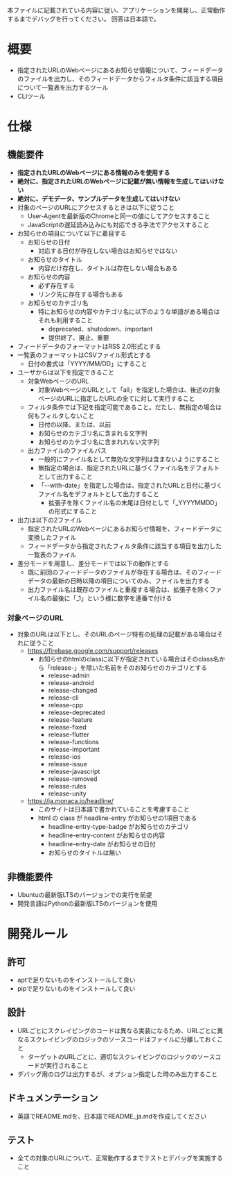 本ファイルに記載されている内容に従い、アプリケーションを開発し、正常動作するまでデバッグを行ってください。
回答は日本語で。

# 概要

- 指定されたURLのWebページにあるお知らせ情報について、フィードデータのファイルを出力し、そのフィードデータからフィルタ条件に該当する項目について一覧表を出力するツール
- CLIツール

# 仕様

## 機能要件

- **指定されたURLのWebページにある情報のみを使用する**
- **絶対に、指定されたURLのWebページに記載が無い情報を生成してはいけない**
- **絶対に、デモデータ、サンプルデータを生成してはいけない**
- 対象のページのURLにアクセスするときは以下に従うこと
    - User-Agentを最新版のChromeと同一の値にしてアクセスすること
    - JavaScriptの遅延読み込みにも対応できる手法でアクセスすること
- お知らせの項目について以下に着目する
    - お知らせの日付
        - 対応する日付が存在しない場合はお知らせではない
    - お知らせのタイトル
        - 内容だけ存在し、タイトルは存在しない場合もある
    - お知らせの内容
        - 必ず存在する
        - リンク先に存在する場合もある
    - お知らせのカテゴリ名
        - 特にお知らせの内容やカテゴリ名に以下のような単語がある場合はそれも利用すること
            - deprecated、shutodown、important
            - 提供終了、廃止、重要
- フィードデータのフォーマットはRSS 2.0形式とする
- 一覧表のフォーマットはCSVファイル形式とする
    - 日付の書式は「YYYY/MM/DD」にすること
- ユーザからは以下を指定できること
    - 対象WebページのURL
        - 対象WebページのURLとして「all」を指定した場合は、後述の対象ページのURLに指定したURLの全てに対して実行すること
    - フィルタ条件では下記を指定可能であること。だたし、無指定の場合は何もフィルタしないこと
        - 日付の以降、または、以前
        - お知らせのカテゴリ名に含まれる文字列
        - お知らせのカテゴリ名に含まれれない文字列
    - 出力ファイルのファイルパス
        - 一般的にファイル名として無効な文字列は含まないようにすること
        - 無指定の場合は、指定されたURLに基づくファイル名をデフォルトとして出力すること
        - 「--with-date」を指定した場合は、指定されたURLと日付に基づくファイル名をデフォルトとして出力すること
            - 拡張子を除くファイル名の末尾は日付として「_YYYYMMDD」の形式にすること
- 出力は以下の2ファイル
    - 指定されたURLのWebページにあるお知らせ情報を、フィードデータに変換したファイル
    - フィードデータから指定されたフィルタ条件に該当する項目を出力した一覧表のファイル
- 差分モードを用意し、差分モードでは以下の動作とする
    - 既に前回のフィードデータのファイルが存在する場合は、そのフィードデータの最新の日時以降の項目についてのみ、ファイルを出力する
    - 出力ファイル名は既存のファイルと重複する場合は、拡張子を除くファイル名の最後に「_1」という様に数字を連番で付ける

### 対象ページのURL

- 対象のURLは以下とし、そのURLのページ特有の処理の記載がある場合はそれに従うこと
    - https://firebase.google.com/support/releases
        - お知らせのhtmlのclassに以下が指定されている場合はそのclass名から「release-」を除いた名前をそのお知らせのカテゴリとする
            - release-admin
            - release-android
            - release-changed
            - release-cli
            - release-cpp
            - release-deprecated
            - release-feature
            - release-fixed
            - release-flutter
            - release-functions
            - release-important
            - release-ios
            - release-issue
            - release-javascript
            - release-removed
            - release-rules
            - release-unity
    - https://ja.monaca.io/headline/
        - このサイトは日本語で書かれていることを考慮すること
        - html の class が headline-entry がお知らせの1項目である
            - headline-entry-type-badge がお知らせのカテゴリ
            - headline-entry-content がお知らせの内容
            - headline-entry-date がお知らせの日付
            - お知らせのタイトルは無い

## 非機能要件

- Ubuntuの最新版LTSのバージョンでの実行を前提
- 開発言語はPythonの最新版LTSのバージョンを使用

# 開発ルール

## 許可

- aptで足りないものをインストールして良い
- pipで足りないものをインストールして良い

## 設計

- URLごとにスクレイピングのコードは異なる実装になるため、URLごとに異なるスクレイピングのロジックのソースコードはファイルに分離しておくこと
    - ターゲットのURLごとに、適切なスクレイピングのロジックのソースコードが実行されること
- デバッグ用のログは出力するが、オプション指定した時のみ出力すること

## ドキュメンテーション

- 英語でREADME.mdを、日本語でREADME_ja.mdを作成してください

## テスト

- 全ての対象のURLについて、正常動作するまでテストとデバッグを実施すること
